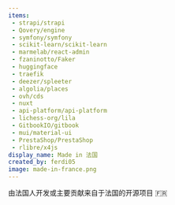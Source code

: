 ```yaml
---
items:
 - strapi/strapi
 - Qovery/engine
 - symfony/symfony
 - scikit-learn/scikit-learn
 - marmelab/react-admin
 - fzaninotto/Faker
 - huggingface
 - traefik
 - deezer/spleeter
 - algolia/places
 - ovh/cds
 - nuxt
 - api-platform/api-platform
 - lichess-org/lila
 - GitbookIO/gitbook
 - mui/material-ui
 - PrestaShop/PrestaShop
 - rlibre/x4js
display_name: Made in 法国
created_by: ferdi05
image: made-in-france.png
---
```

由法国人开发或主要贡献来自于法国的开源项目 :fr:
